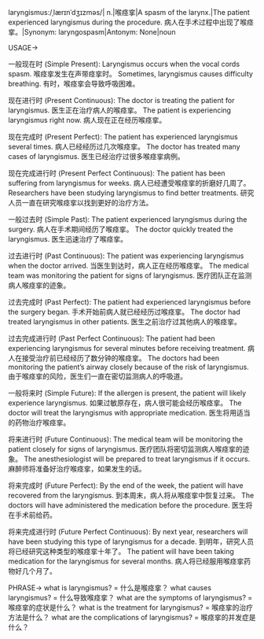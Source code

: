 laryngismus:/ˌlærɪnˈdʒɪzməs/| n.|喉痉挛|A spasm of the larynx.|The patient experienced laryngismus during the procedure. 病人在手术过程中出现了喉痉挛。|Synonym: laryngospasm|Antonym: None|noun

USAGE->

一般现在时 (Simple Present):
Laryngismus occurs when the vocal cords spasm.  喉痉挛发生在声带痉挛时。
Sometimes, laryngismus causes difficulty breathing. 有时，喉痉挛会导致呼吸困难。

现在进行时 (Present Continuous):
The doctor is treating the patient for laryngismus. 医生正在治疗病人的喉痉挛。
The patient is experiencing laryngismus right now. 病人现在正在经历喉痉挛。

现在完成时 (Present Perfect):
The patient has experienced laryngismus several times. 病人已经经历过几次喉痉挛。
The doctor has treated many cases of laryngismus. 医生已经治疗过很多喉痉挛病例。

现在完成进行时 (Present Perfect Continuous):
The patient has been suffering from laryngismus for weeks. 病人已经遭受喉痉挛的折磨好几周了。
Researchers have been studying laryngismus to find better treatments. 研究人员一直在研究喉痉挛以找到更好的治疗方法。


一般过去时 (Simple Past):
The patient experienced laryngismus during the surgery. 病人在手术期间经历了喉痉挛。
The doctor quickly treated the laryngismus. 医生迅速治疗了喉痉挛。

过去进行时 (Past Continuous):
The patient was experiencing laryngismus when the doctor arrived. 当医生到达时，病人正在经历喉痉挛。
The medical team was monitoring the patient for signs of laryngismus.  医疗团队正在监测病人喉痉挛的迹象。


过去完成时 (Past Perfect):
The patient had experienced laryngismus before the surgery began. 手术开始前病人就已经经历过喉痉挛。
The doctor had treated laryngismus in other patients. 医生之前治疗过其他病人的喉痉挛。

过去完成进行时 (Past Perfect Continuous):
The patient had been experiencing laryngismus for several minutes before receiving treatment. 病人在接受治疗前已经经历了数分钟的喉痉挛。
The doctors had been monitoring the patient’s airway closely because of the risk of laryngismus. 由于喉痉挛的风险，医生们一直在密切监测病人的呼吸道。

一般将来时 (Simple Future):
If the allergen is present, the patient will likely experience laryngismus. 如果过敏原存在，病人很可能会经历喉痉挛。
The doctor will treat the laryngismus with appropriate medication. 医生将用适当的药物治疗喉痉挛。

将来进行时 (Future Continuous):
The medical team will be monitoring the patient closely for signs of laryngismus. 医疗团队将密切监测病人喉痉挛的迹象。
The anesthesiologist will be prepared to treat laryngismus if it occurs. 麻醉师将准备好治疗喉痉挛，如果发生的话。

将来完成时 (Future Perfect):
By the end of the week, the patient will have recovered from the laryngismus. 到本周末，病人将从喉痉挛中恢复过来。
The doctors will have administered the medication before the procedure. 医生将在手术前给药。

将来完成进行时 (Future Perfect Continuous):
By next year, researchers will have been studying this type of laryngismus for a decade. 到明年，研究人员将已经研究这种类型的喉痉挛十年了。
The patient will have been taking medication for the laryngismus for several months. 病人将已经服用喉痉挛药物好几个月了。


PHRASE->
what is laryngismus? = 什么是喉痉挛？
what causes laryngismus? = 什么导致喉痉挛？
what are the symptoms of laryngismus? = 喉痉挛的症状是什么？
what is the treatment for laryngismus? = 喉痉挛的治疗方法是什么？
what are the complications of laryngismus? = 喉痉挛的并发症是什么？
